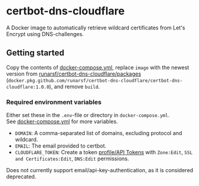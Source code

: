 # certbot-dns-cloudflare
A Docker image to automatically retrieve wildcard certificates from Let's Encrypt using DNS-challenges.

## Getting started
Copy the contents of [docker-compose.yml](./docker-compose.yml), replace `image` with the newest version from [runarsf/certbot-dns-cloudflare/packages](https://github.com/runarsf/certbot-dns-cloudflare/packages) (`docker.pkg.github.com/runarsf/certbot-dns-cloudflare/certbot-dns-cloudflare:1.0.0`), and remove `build`.

### Required environment variables

Either set these in the `.env`-file or directory in `docker-compose.yml`.<br />
See [docker-compose.yml](./docker-compose.yml) for more variables.

  - `DOMAIN`: A comma-separated list of domains, excluding protocol and wildcard.
  - `EMAIL`: The email provided to certbot.
  - `CLOUDFLARE_TOKEN`: Create a token [profile/API Tokens](https://dash.cloudflare.com/profile/api-tokens) with `Zone:Edit`, `SSL and Certificates:Edit`, `DNS:Edit` permissions.

Does not currently support email/api-key-authentication, as it is considered deprecated.
